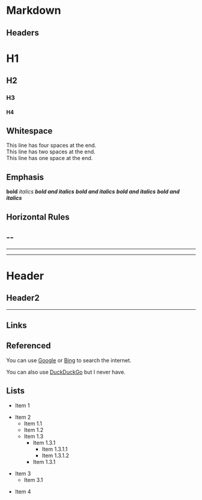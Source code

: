 # Markdown #

## Headers ##

# H1
## H2 #
### H3 #####
#### H4 ####

## Whitespace ##

This line has four spaces at the end.    
This line has two spaces at the end.  
This line has one space at the end. 

## Emphasis ##

__bold__
*italics*
___bold and italics___
***bold and italics***
**_bold and italics_**
__*bold and italics*__

## Horizontal Rules ##

--
---
----
- - -
Header
======
Header2
-------
___

## Links ##

## Referenced ##

You can use [Google][] or [Bing][] to search the internet.

[Google]: http://google.com
[Bing]: http://bing.com

You can also use [DuckDuckGo][] but I never have.

[DuckDuckGo]: https://duckduckgo.com/

## Lists ##

- Item 1
* Item 2
    + Item 1.1
    - Item 1.2
    * Item 1.3
        * Item 1.3.1
            - Item 1.3.1.1
            + Item 1.3.1.2
        - Item 1.3.1
+ Item 3
    - Item 3.1
- Item 4
